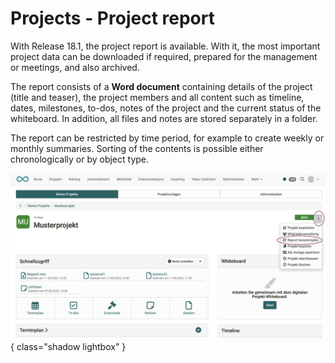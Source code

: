 # Projects - Project report

With Release 18.1, the project report is available. With it, the most important project data can be downloaded if required, prepared for the management or meetings, and also archived.

The report consists of a **Word document** containing details of the project (title and teaser), the project members and all content such as timeline, dates, milestones, to-dos, notes of the project and the current status of the whiteboard. In addition, all files and notes are stored separately in a folder.

The report can be restricted by time period, for example to create weekly or monthly summaries. Sorting of the contents is possible either chronologically or by object type.

![project_report_v1_de.png](assets/project_report_v1_de.png){ class="shadow lightbox" }